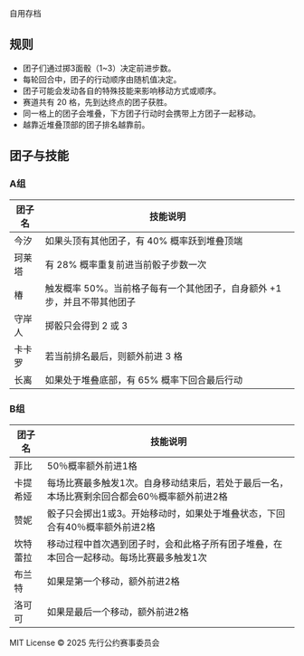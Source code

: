 <!--
 * @Author: leader one“
 * 
 * git config --global user.name leader sunyun0233@gmail.com
 * @Date: 2025-05-14 20:28:03
 * @LastEditors: leader one“
 * 
 * git config --global user.name leader sunyun0233@gmail.com
 * @LastEditTime: 2025-05-16 12:20:08
 * @FilePath: \wuwa_race\README.md
 * @Description: 这是默认设置,请设置`customMade`, 打开koroFileHeader查看配置 进行设置: https://github.com/OBKoro1/koro1FileHeader/wiki/%E9%85%8D%E7%BD%AE
-->
自用存档

## 规则

- 团子们通过掷3面骰（1~3）决定前进步数。
- 每轮回合中，团子的行动顺序由随机值决定。
- 团子可能会发动各自的特殊技能来影响移动方式或顺序。
- 赛道共有 20 格，先到达终点的团子获胜。
- 同一格上的团子会堆叠，下方团子行动时会携带上方团子一起移动。
- 越靠近堆叠顶部的团子排名越靠前。

## 团子与技能
### A组

| 团子名   | 技能说明 |
|--------|---------------------------|
| 今汐   | 如果头顶有其他团子，有 40% 概率跃到堆叠顶端 |
| 珂莱塔 | 有 28% 概率重复前进当前骰子步数一次 |
| 椿     | 触发概率 50%。当前格子每有一个其他团子，自身额外 +1 步，并且不带其他团子 |
| 守岸人 | 掷骰只会得到 2 或 3 |
| 卡卡罗 | 若当前排名最后，则额外前进 3 格 |
| 长离   | 如果处于堆叠底部，有 65% 概率下回合最后行动 |

### B组

| 团子名   | 技能说明 |
|--------|---------------------------|
| 菲比   | 50％概率额外前进1格 |
| 卡提希娅 | 每场比赛最多触发1次。自身移动结束后，若处于最后一名，本场比赛剩余回合都会60％概率额外前进2格 |
| 赞妮     | 骰子只会掷出1或3。开始移动时，如果处于堆叠状态，下回合有40％概率额外前进2格 |
| 坎特蕾拉 | 移动过程中首次遇到团子时，会和此格子所有团子堆叠，在本回合一起移动。每场比赛最多触发1次 |
| 布兰特 | 如果是第一个移动，额外前进2格 |
| 洛可可   | 如果是最后一个移动，额外前进2格 |

MIT License © 2025 先行公约赛事委员会
